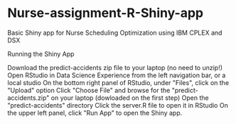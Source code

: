 # Nurse-assignment-R-Shiny-app
Basic Shiny app for Nurse Scheduling Optimization using IBM CPLEX and DSX 

Running the Shiny App

Download the predict-accidents zip file to your laptop (no need to unzip!)
Open RStudio in Data Science Experience from the left navigation bar, or a local studio
On the bottom right panel of RStudio, under "Files", click on the "Upload" option
Click "Choose File" and browse for the "predict-accidents.zip" on your laptop (dowloaded on the first step)
Open the "predict-accidents" directory
Click the server.R file to open it in RStudio
On the upper left panel, click "Run App" to open the Shiny app.
